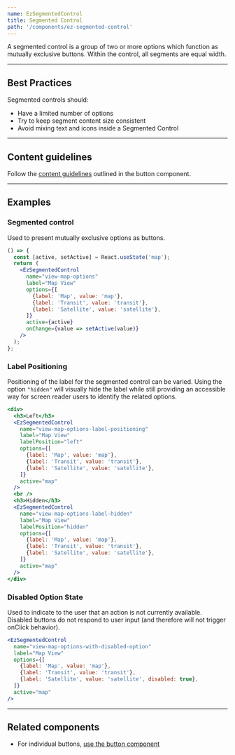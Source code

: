 ```yaml
---
name: EzSegmentedControl
title: Segmented Control
path: '/components/ez-segmented-control'
---
```


A segmented control is a group of two or more options which function as mutually exclusive buttons. Within the control, all segments are equal width.

---

## Best Practices

Segmented controls should:

- Have a limited number of options
- Try to keep segment content size consistent
- Avoid mixing text and icons inside a Segmented Control

---

## Content guidelines

Follow the [content guidelines](/components/ez-button) outlined in the button component.

---

## Examples

### Segmented control

Used to present mutually exclusive options as buttons.

```jsx
() => {
  const [active, setActive] = React.useState('map');
  return (
    <EzSegmentedControl
      name="view-map-options"
      label="Map View"
      options={[
        {label: 'Map', value: 'map'},
        {label: 'Transit', value: 'transit'},
        {label: 'Satellite', value: 'satellite'},
      ]}
      active={active}
      onChange={value => setActive(value)}
    />
  );
};
```

### Label Positioning

Positioning of the label for the segmented control can be varied. Using the option `"hidden"` will visually hide the label while still providing an accessible way for screen reader users to identify the related options.

```jsx
<div>
  <h3>Left</h3>
  <EzSegmentedControl
    name="view-map-options-label-positioning"
    label="Map View"
    labelPosition="left"
    options={[
      {label: 'Map', value: 'map'},
      {label: 'Transit', value: 'transit'},
      {label: 'Satellite', value: 'satellite'},
    ]}
    active="map"
  />
  <br />
  <h3>Hidden</h3>
  <EzSegmentedControl
    name="view-map-options-label-hidden"
    label="Map View"
    labelPosition="hidden"
    options={[
      {label: 'Map', value: 'map'},
      {label: 'Transit', value: 'transit'},
      {label: 'Satellite', value: 'satellite'},
    ]}
    active="map"
  />
</div>
```

### Disabled Option State

Used to indicate to the user that an action is not currently available. Disabled buttons do not respond to user input (and therefore will not trigger onClick behavior).

```jsx
<EzSegmentedControl
  name="view-map-options-with-disabled-option"
  label="Map View"
  options={[
    {label: 'Map', value: 'map'},
    {label: 'Transit', value: 'transit'},
    {label: 'Satellite', value: 'satellite', disabled: true},
  ]}
  active="map"
/>
```

---

## Related components

- For individual buttons, [use the button component](/components/ez-button)
